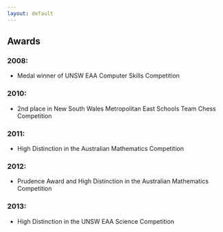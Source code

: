 ```yaml
---
layout: default
---
```


<!-- I don't think we really should be showing this. I've just put this here in case I change my mind. -->

<div class="row marketing">
	<h2>Awards</h2>
	
  <h3>2008:</h3>
		<ul><li>Medal winner of UNSW EAA Computer Skills Competition</li></ul>
  
  <h3>2010:</h3>
		<ul><li>2nd place in New South Wales Metropolitan East Schools Team Chess Competition</li></ul>
  
  <h3>2011:</h3>
		<ul><li>High Distinction in the Australian Mathematics Competition</li></ul>
   
  <h3>2012:</h3>
		<ul><li>Prudence Award and High Distinction in the Australian Mathematics Competition</li></ul>
   
  <h3>2013:</h3>
		<ul><li>High Distinction in the UNSW EAA Science Competition</li></ul>
  
</div>
